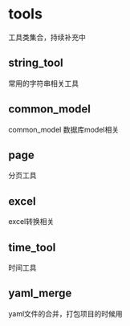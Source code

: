 # tools
工具类集合，持续补充中
## string_tool
常用的字符串相关工具
## common_model
common_model 数据库model相关
## page
分页工具
## excel
excel转换相关
## time_tool
时间工具
## yaml_merge
yaml文件的合并，打包项目的时候用